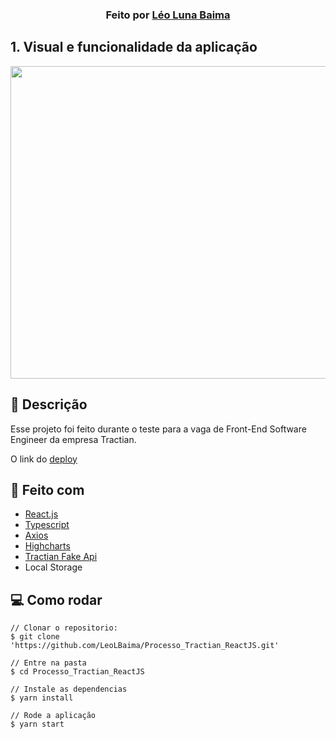 ### <p align="center">Feito por <a href="https://www.linkedin.com/in/léo-luna-baima-0415b0183/" target="_blank">Léo Luna Baima</a></p> 

## 1. Visual e funcionalidade da aplicação
<p align="center">
  <img src="./public/Gif.gif" width="900" height="500"/>
</p>

## :pushpin: Descrição
<p>Esse projeto foi feito durante o teste para a vaga de Front-End Software Engineer da empresa Tractian.</p>
<p>O link do <a href="https://leolbaima.github.io/Processo_Tractian_ReactJS/">deploy</a></p>

## 🔨 Feito com
<ul>
    <li><a href="https://pt-br.reactjs.org/">React.js</a></li>
    <li><a href="https://www.typescriptlang.org">Typescript</a></li>
    <li><a href="https://github.com/axios/axios">Axios</a></li>
    <li><a href="https://www.highcharts.com">Highcharts</a></li>
    <li><a href="https://github.com/tractian/fake-api">Tractian Fake Api</a></li>
    <li>Local Storage</li>
</ul>

## 💻 Como rodar
``` 
// Clonar o repositorio:
$ git clone 'https://github.com/LeoLBaima/Processo_Tractian_ReactJS.git'

// Entre na pasta
$ cd Processo_Tractian_ReactJS

// Instale as dependencias
$ yarn install

// Rode a aplicação
$ yarn start
```
